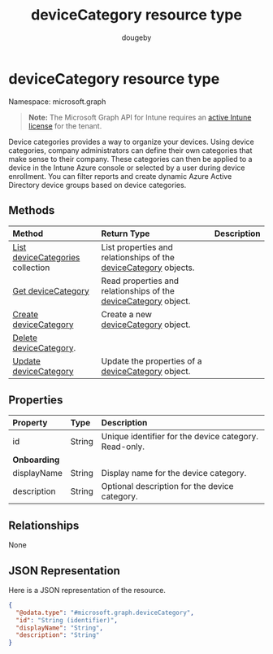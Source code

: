 ﻿---
title: "deviceCategory resource type"
description: "These categories can then be applied to a device in the Intune Azure console or selected by a user during device enrollment. You can filter reports and create dynamic Azure Active Directory device groups based on device categories."
author: "dougeby"
localization_priority: Normal
ms.prod: "intune"
doc_type: resourcePageType
---

# deviceCategory resource type

Namespace: microsoft.graph

> **Note:** The Microsoft Graph API for Intune requires an [active Intune license](https://go.microsoft.com/fwlink/?linkid=839381) for the tenant.

Device categories provides a way to organize your devices. Using device categories, company administrators can define their own categories that make sense to their company. These categories can then be applied to a device in the Intune Azure console or selected by a user during device enrollment. You can filter reports and create dynamic Azure Active Directory device groups based on device categories.

## Methods

| Method                                                                          | Return Type                                                                                                      | Description |
| :------------------------------------------------------------------------------ | :--------------------------------------------------------------------------------------------------------------- | :---------- |
| [List deviceCategories](../api/intune-shared-devicecategory-list.md) collection | List properties and relationships of the [deviceCategory](../resources/intune-shared-devicecategory.md) objects. |             |
| [Get deviceCategory](../api/intune-shared-devicecategory-get.md)                | Read properties and relationships of the [deviceCategory](../resources/intune-shared-devicecategory.md) object.  |             |
| [Create deviceCategory](../api/intune-shared-devicecategory-create.md)          | Create a new [deviceCategory](../resources/intune-shared-devicecategory.md) object.                              |             |
| [Delete deviceCategory](../api/intune-shared-devicecategory-delete.md).         |                                                                                                                  |             |
| [Update deviceCategory](../api/intune-shared-devicecategory-update.md)          | Update the properties of a [deviceCategory](../resources/intune-shared-devicecategory.md) object.                |             |

## Properties

| Property       | Type   | Description                                           |
| :------------- | :----- | :---------------------------------------------------- |
| id             | String | Unique identifier for the device category. Read-only. |
| **Onboarding** |        |                                                       |
| displayName    | String | Display name for the device category.                 |
| description    | String | Optional description for the device category.         |

## Relationships

None

## JSON Representation

Here is a JSON representation of the resource.

<!--{
  "blockType": "resource",
  "keyProperty": "id",
  "baseType": "microsoft.graph.entity",
  "@odata.type": "microsoft.graph.deviceCategory"
}-->

```json
{
  "@odata.type": "#microsoft.graph.deviceCategory",
  "id": "String (identifier)",
  "displayName": "String",
  "description": "String"
}
```
